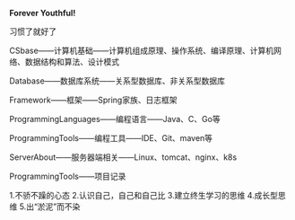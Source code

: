 **Forever Youthful!**

习惯了就好了

CSbase——计算机基础——计算机组成原理、操作系统、编译原理、计算机网络、数据结构和算法、设计模式

Database——数据库系统——关系型数据库、非关系型数据库

Framework——框架——Spring家族、日志框架

ProgrammingLanguages——编程语言——Java、C、Go等

ProgrammingTools——编程工具——IDE、Git、maven等

ServerAbout——服务器端相关——Linux、tomcat、nginx、k8s

ProgrammingTools——项目记录

1.不骄不躁的心态
2.认识自己，自己和自己比
3.建立终生学习的思维
4.成长型思维
5.出“淤泥”而不染
